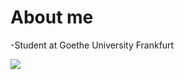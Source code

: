 
# About me #

-Student at Goethe University Frankfurt

<a href="https://github.com/anuraghazra/github-readme-stats"><img align="center" src="https://github-readme-stats.vercel.app/api/top-langs/?username=EtienneKuenzel&layout=compact&theme=buefy&hide_border=false" /></a> 
